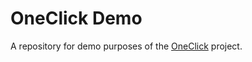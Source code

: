 # OneClick Demo

A repository for demo purposes of the [OneClick](https://github.com/janlauber/one-click) project.
